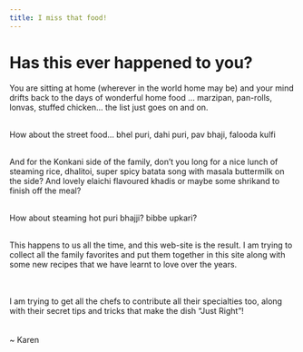 ```yaml
---
title: I miss that food!
---
```


<h1 class="subtitle is-2">Has this ever happened to you?</h1>


You are sitting at home (wherever in the world home may be) and your mind drifts back to the days of wonderful home food … marzipan, pan-rolls, lonvas, stuffed chicken… the list just goes on and on.
<br/><br/>

How about the street food… bhel puri, dahi puri, pav bhaji, falooda kulfi
<br/><br/>

And for the Konkani side of the family, don’t you long for a nice lunch of steaming rice, dhalitoi, super spicy batata song with masala buttermilk on the side? And lovely elaichi flavoured khadis or maybe some shrikand to finish off the meal?
<br/><br/>

How about steaming hot puri bhajji? bibbe upkari?
<br/><br/>

This happens to us all the time, and this web-site is the result. I am trying to collect all the family favorites and put them together in this site along with some new recipes that we have learnt to love over the years.

<br/><br/>
I am trying to get all the chefs to contribute all their specialties too, along with their secret tips and tricks that make the dish “Just Right”!                         
<br/><br/>
~ Karen
